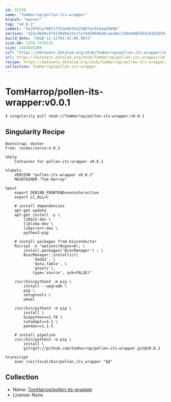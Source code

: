 ```yaml
---
id: 15158
name: "TomHarrop/pollen-its-wrapper"
branch: "master"
tag: "v0.0.1"
commit: "5e29f8caf08f173fae6035e25007ac91daad5096"
version: "d2ac9b40c5f4138db622e1fa7d450600a9caee8ecf40eb086364191026593856"
build_date: "2020-12-22T01:42:06.987Z"
size_mb: 1376.7578125
size: 1443635200
sif: "https://datasets.datalad.org/shub/TomHarrop/pollen-its-wrapper/v0.0.1/2020-12-22-5e29f8ca-d2ac9b40/d2ac9b40c5f4138db622e1fa7d450600a9caee8ecf40eb086364191026593856.sif"
url: https://datasets.datalad.org/shub/TomHarrop/pollen-its-wrapper/v0.0.1/2020-12-22-5e29f8ca-d2ac9b40/
recipe: https://datasets.datalad.org/shub/TomHarrop/pollen-its-wrapper/v0.0.1/2020-12-22-5e29f8ca-d2ac9b40/Singularity
collection: TomHarrop/pollen-its-wrapper
---
```


# TomHarrop/pollen-its-wrapper:v0.0.1

```bash
$ singularity pull shub://TomHarrop/pollen-its-wrapper:v0.0.1
```

## Singularity Recipe

```singularity
Bootstrap: docker
From: rocker/verse:4.0.3

%help
    Container for pollen-its-wrapper v0.0.1

%labels
    VERSION "pollen-its-wrapper v0.0.1"
    MAINTAINER "Tom Harrop"

%post
    export DEBIAN_FRONTEND=noninteractive
    export LC_ALL=C

    # install dependencies
    apt-get update
    apt-get install -y \
        libbz2-dev \
        liblzma-dev \
        libpcre++-dev \
        python3-pip

    # install packages from bioconductor
    Rscript -e "options(Ncpus=8); \
        install.packages('BiocManager') ; \
        BiocManager::install(c(\
            'dada2', \
            'data.table', \
            'gtools'), 
            type='source', ask=FALSE)"

    /usr/bin/python3 -m pip \
        install --upgrade \
        pip \
        setuptools \
        wheel

    /usr/bin/python3 -m pip \
        install \
    	biopython==1.78 \
        cutadapt==3.1 \
        pandas==1.1.5

    # install pipeline
    /usr/bin/python3 -m pip \
        install \
        git+git://github.com/tomharrop/pollen-its-wrapper.git@v0.0.1

%runscript
    exec /usr/local/bin/pollen_its_wrapper "$@"
```

## Collection

 - Name: [TomHarrop/pollen-its-wrapper](https://github.com/TomHarrop/pollen-its-wrapper)
 - License: None

